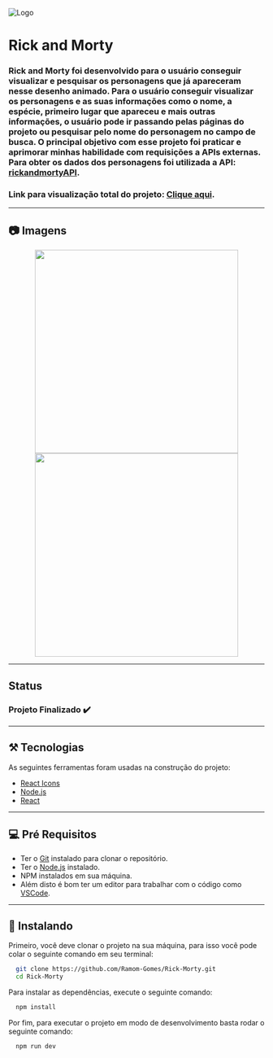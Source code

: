 ![Logo](https://upload.wikimedia.org/wikipedia/commons/thumb/b/b1/Rick_and_Morty.svg/1200px-Rick_and_Morty.svg.png)


# Rick and Morty

### Rick and Morty foi desenvolvido para o usuário conseguir visualizar e pesquisar os personagens que já apareceram nesse desenho animado. Para o usuário conseguir visualizar os personagens e as suas informações como o nome, a espécie, primeiro lugar que apareceu e mais outras informações, o usuário pode ir passando pelas páginas do projeto ou pesquisar pelo nome do personagem no campo de busca. O principal objetivo com esse projeto foi praticar e aprimorar minhas habilidade com requisições a APIs externas. Para obter os dados dos personagens foi utilizada a API: [rickandmortyAPI](https://rickandmortyapi.com/).

### Link para visualização total do projeto: [Clique aqui](https://cute-arithmetic-afc5d4.netlify.app/).
---
## 📷 Imagens

<div align="center" display="flex">
<img src="https://user-images.githubusercontent.com/110055468/235494642-5dfcb2b6-ca92-45b9-adb1-10000c13f0e0.jpeg" width="400px" />
<img src="https://user-images.githubusercontent.com/110055468/235496245-86a3b650-f067-4d8e-a67c-0ff6ef4f5b2f.jpeg" width="400px" />
</div>

---

## Status
### Projeto Finalizado ✔️
---

## ⚒️ Tecnologias
As seguintes ferramentas foram usadas na construção do projeto:

- [React Icons](https://react-icons.github.io/react-icons/)
- [Node.js](https://nodejs.org/en/)
- [React](https://pt-br.reactjs.org/)
---

## 💻 Pré Requisitos

* Ter o [Git](https://git-scm.com) instalado para clonar o repositório.
* Ter o [Node.js](https://nodejs.org/en/) instalado.
* NPM instalados em sua máquina.
* Além disto é bom ter um editor para trabalhar com o código como [VSCode](https://code.visualstudio.com/).
---

## 🚀 Instalando

Primeiro, você deve clonar o projeto na sua máquina, para isso você pode colar o seguinte comando em seu terminal:

```bash
  git clone https://github.com/Ramom-Gomes/Rick-Morty.git
  cd Rick-Morty
```
Para instalar as dependências, execute o seguinte comando:

```bash
  npm install
```

Por fim, para executar o projeto em modo de desenvolvimento basta rodar o seguinte comando:

```bash
  npm run dev
```

